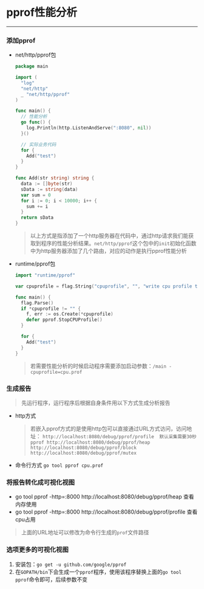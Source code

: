 # pprof性能分析
---
### 添加pprof
- net/http/pprof包
  ```go
  package main

  import (
    "log"
    "net/http"
    _ "net/http/pprof"
  )

  func main() {
    // 性能分析
    go func() {
      log.Println(http.ListenAndServe(":8080", nil))
    }()

    // 实际业务代码
    for {
      Add("test")
    }
  }

  func Add(str string) string {
    data := []byte(str)
    sData := string(data)
    var sum = 0
    for i := 0; i < 10000; i++ {
      sum += i
    }
    return sData
  }
  ```
  > 以上方式是指添加了一个http服务器在代码中，通过http请求我们能获取到程序的性能分析结果。`net/http/pprof`这个包中的`init`初始化函数中为http服务器添加了几个路由，对应的动作是执行pprof性能分析
- runtime/pprof包
  ```go
  import "runtime/pprof"

  var cpuprofile = flag.String("cpuprofile", "", "write cpu profile to file")

  func main() {
    flag.Parse()
    if *cpuprofile != "" {
      f, err := os.Create(*cpuprofile)
      defer pprof.StopCPUProfile()
    }

    for {
      Add("test")
    }
  }
  ```
  > 若需要性能分析的时候启动程序需要添加启动参数：`/main -cpuprofile=cpu.prof`
### 生成报告
> 先运行程序，运行程序后根据自身条件用以下方式生成分析报告
- http方式
  > 若嵌入pprof方式的是使用http包可以直接通过URL方式访问，访问地址：
  `http://localhost:8080/debug/pprof/profile  默认采集需要30秒`
  `pprof http://localhost:8080/debug/pprof/heap`
  `http://localhost:8080/debug/pprof/block`
  `http://localhost:8080/debug/pprof/mutex`
- 命令行方式
  `go tool pprof cpu.prof`
### 将报告转化成可视化视图
  - go tool pprof -http=:8000 http://localhost:8080/debug/pprof/heap    查看内存使用
  - go tool pprof -http=:8000 http://localhost:8080/debug/pprof/profile 查看cpu占用
  > 上面的URL地址可以修改为命令行生成的`prof`文件路径
### 选项更多的可视化视图
  1. 安装包：`go get -u github.com/google/pprof`
  2. 在`GOPATH/bin`下会生成一个`pprof`程序，使用该程序替换上面的`go tool pprof`命令即可，后续参数不变
